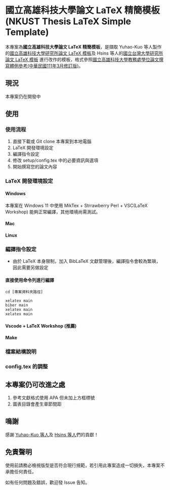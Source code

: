 # 國立高雄科技大學論文 LaTeX 精簡模板<br>(NKUST Thesis LaTeX Simple Template)

本專案為**國立高雄科技大學論文 LaTeX 精簡模板**，是擷取 Yuhao-Kuo 等人製作的[國立高雄科技大學研究所論文 LaTeX 模板](https://github.com/yuhao-kuo/NKUST-thesis-template)及 Hsins 等人的[國立台灣大學研究所論文 LaTeX 模板](https://github.com/Hsins/NTU-Thesis-LaTeX-Template) 進行改作的模板，格式參照[國立高雄科技大學教務處學位論文撰寫體例參考(中華民國111年3月修訂版)](https://acad.nkust.edu.tw/var/file/4/1004/img/212/F-2-35.docx)。

## 現況

本專案仍在開發中

## 使用

### 使用流程

1. 直接下載或 Git clone 本專案到本地電腦
2. LaTeX 開發環境設定
3. 編譯指令設定
4. 修改 setup/config.tex 中的必要資訊與選項
5. 開始撰寫您的論文內容

### LaTeX 開發環境設定

#### Windows

本專案在 Windows 11 中使用 MikTex + Strrawberry Perl + VSC(LaTeX Workshop) 能夠正常編譯，其他環境尚需測試。

#### Mac

#### Linux

### 編譯指令設定

- 由於 LaTeX 本身限制，加入 BibLaTeX 文獻管理後，編譯指令會較為繁瑣，因此需要另做設定

#### 直接使用命令列進行編譯

   ```
   cd [專案資料夾路徑]

   xelatex main
   biber main
   xelatex main
   xelatex main
   ```

#### Vscode + LaTeX Workshop (推薦)

#### Make

### 檔案結構說明

### config.tex 的調整

## 本專案仍可改進之處

1. 參考文獻格式使用 APA 但未加上方框標號
2. 圖表目錄會產生章節間距

## 鳴謝

感謝 [Yuhao-Kuo 等人](https://github.com/yuhao-kuo/NKUST-thesis-template/graphs/contributors)及 [Hsins 等人](https://github.com/Hsins/NTU-Thesis-LaTeX-Template/graphs/contributors)們的貢獻！

## 免責聲明

使用前請務必檢視版型是否符合現行規範，若引用此專案造成一切損失，本專案不承擔任何責任。

如有任何問題及錯誤，歡迎發 Issue 告知。
